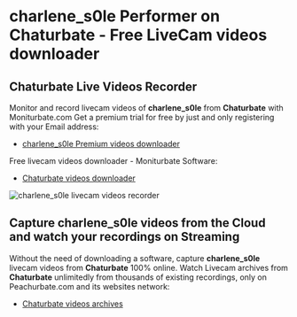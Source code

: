 # charlene_s0le Performer on Chaturbate - Free LiveCam videos downloader

## Chaturbate Live Videos Recorder

Monitor and record livecam videos of **charlene_s0le** from **Chaturbate** with Moniturbate.com
Get a premium trial for free by just and only registering with your Email address:
* [charlene_s0le Premium videos downloader](https://moniturbate.com/request-demo-licence-key.html)

Free livecam videos downloader - Moniturbate Software:
* [Chaturbate videos downloader](https://moniturbate.com/moniturbate-download-software.html)

![charlene_s0le livecam videos recorder](https://peachurnet.com/templates/moniturbate-software.png)


## Capture charlene_s0le videos from the Cloud and watch your recordings on Streaming

Without the need of downloading a software, capture **charlene_s0le** livecam videos from **Chaturbate** 100% online.
Watch Livecam archives from **Chaturbate** unlimitedly from thousands of existing recordings, only on Peachurbate.com and its websites network:
* [Chaturbate videos archives](https://peachurnet.com/)